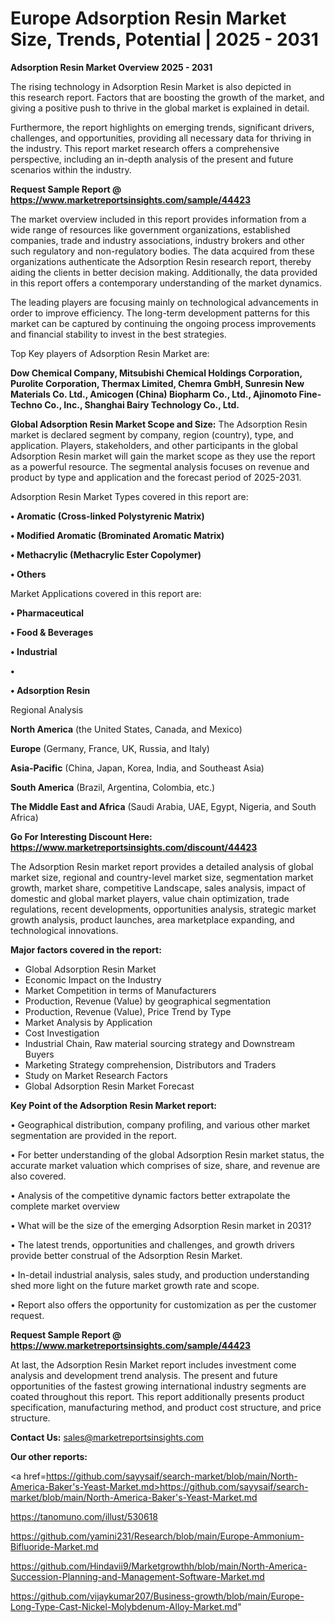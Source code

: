 # Europe Adsorption Resin Market Size, Trends, Potential | 2025 - 2031

<Strong> Adsorption Resin Market Overview 2025 - 2031</strong>

The rising technology in Adsorption Resin Market is also depicted in this research report. Factors that are boosting the growth of the market, and giving a positive push to thrive in the global market is explained in detail.

Furthermore, the report highlights on emerging trends, significant drivers, challenges, and opportunities, providing all necessary data for thriving in the industry. This report market research offers a comprehensive perspective, including an in-depth analysis of the present and future scenarios within the industry.

<strong>Request Sample Report @ <a href=https://www.marketreportsinsights.com/sample/44423>https://www.marketreportsinsights.com/sample/44423</a></strong>

The market overview included in this report provides information from a wide range of resources like government organizations, established companies, trade and industry associations, industry brokers and other such regulatory and non-regulatory bodies. The data acquired from these organizations authenticate the Adsorption Resin research report, thereby aiding the clients in better decision making. Additionally, the data provided in this report offers a contemporary understanding of the market dynamics.

The leading players are focusing mainly on technological advancements in order to improve efficiency. The long-term development patterns for this market can be captured by continuing the ongoing process improvements and financial stability to invest in the best strategies.

Top Key players of Adsorption Resin Market are:

<strong>Dow Chemical Company, Mitsubishi Chemical Holdings Corporation, Purolite Corporation, Thermax Limited, Chemra GmbH, Sunresin New Materials Co. Ltd., Amicogen (China) Biopharm Co., Ltd., Ajinomoto Fine-Techno Co., Inc., Shanghai Bairy Technology Co., Ltd.</strong>

<strong><b>Global Adsorption Resin Market Scope and Size:</b></strong>
The Adsorption Resin market is declared segment by company, region (country), type, and application. Players, stakeholders, and other participants in the global Adsorption Resin market will gain the market scope as they use the report as a powerful resource. The segmental analysis focuses on revenue and product by type and application and the forecast period of 2025-2031.

Adsorption Resin Market Types covered in this report are:

<strong>•  Aromatic (Cross-linked Polystyrenic Matrix)

•  Modified Aromatic (Brominated Aromatic Matrix)

•  Methacrylic (Methacrylic Ester Copolymer)

•  Others</strong>

Market Applications covered in this report are:

<strong>•  Pharmaceutical

•  Food & Beverages

•  Industrial

•  

•  Adsorption Resin</strong> 

Regional Analysis

<strong>North America</strong> (the United States, Canada, and Mexico)

<strong>Europe</strong> (Germany, France, UK, Russia, and Italy)

<strong>Asia-Pacific</strong> (China, Japan, Korea, India, and Southeast Asia)

<strong>South America</strong> (Brazil, Argentina, Colombia, etc.)

<strong>The Middle East and Africa</strong> (Saudi Arabia, UAE, Egypt, Nigeria, and South Africa)

<strong>Go For Interesting Discount Here: <a href=https://www.marketreportsinsights.com/discount/44423>https://www.marketreportsinsights.com/discount/44423</a></strong>

The Adsorption Resin market report provides a detailed analysis of global market size, regional and country-level market size, segmentation market growth, market share, competitive Landscape, sales analysis, impact of domestic and global market players, value chain optimization, trade regulations, recent developments, opportunities analysis, strategic market growth analysis, product launches, area marketplace expanding, and technological innovations.

<strong><b>Major factors covered in the report:</b></strong>
<ul>
  <li>Global Adsorption Resin Market </li>
  <li>Economic Impact on the Industry</li>
  <li>Market Competition in terms of Manufacturers</li>
  <li>Production, Revenue (Value) by geographical segmentation</li>
  <li>Production, Revenue (Value), Price Trend by Type</li>
  <li>Market Analysis by Application</li>
  <li>Cost Investigation</li>
  <li>Industrial Chain, Raw material sourcing strategy and Downstream Buyers</li>
  <li>Marketing Strategy comprehension, Distributors and Traders</li>
  <li>Study on Market Research Factors</li>
  <li>Global Adsorption Resin Market Forecast</li>
</ul>

<strong><b>Key Point of the Adsorption Resin Market report:</b></strong>

• Geographical distribution, company profiling, and various other market segmentation are provided in the report.

• For better understanding of the global Adsorption Resin market status, the accurate market valuation which comprises of size, share, and revenue are also covered.

• Analysis of the competitive dynamic factors better extrapolate the complete market overview

• What will be the size of the emerging Adsorption Resin market in 2031?

• The latest trends, opportunities and challenges, and growth drivers provide better construal of the Adsorption Resin Market.

• In-detail industrial analysis, sales study, and production understanding shed more light on the future market growth rate and scope.

• Report also offers the opportunity for customization as per the customer request.

<strong>Request Sample Report @ <a href=https://www.marketreportsinsights.com/sample/44423>https://www.marketreportsinsights.com/sample/44423</a></strong>

At last, the Adsorption Resin Market report includes investment come analysis and development trend analysis. The present and future opportunities of the fastest growing international industry segments are coated throughout this report. This report additionally presents product specification, manufacturing method, and product cost structure, and price structure.

<strong>Contact Us:</strong>
sales@marketreportsinsights.com

<strong>Our other reports:</strong>

<a href=https://github.com/sayysaif/search-market/blob/main/North-America-Baker's-Yeast-Market.md>https://github.com/sayysaif/search-market/blob/main/North-America-Baker's-Yeast-Market.md</a>

<a href=https://tanomuno.com/illust/530618>https://tanomuno.com/illust/530618</a>

<a href=https://github.com/yamini231/Research/blob/main/Europe-Ammonium-Bifluoride-Market.md>https://github.com/yamini231/Research/blob/main/Europe-Ammonium-Bifluoride-Market.md</a>

<a href=https://github.com/Hindavii9/Marketgrowthh/blob/main/North-America-Succession-Planning-and-Management-Software-Market.md>https://github.com/Hindavii9/Marketgrowthh/blob/main/North-America-Succession-Planning-and-Management-Software-Market.md</a>

<a href=https://github.com/vijaykumar207/Business-growth/blob/main/Europe-Long-Type-Cast-Nickel-Molybdenum-Alloy-Market.md>https://github.com/vijaykumar207/Business-growth/blob/main/Europe-Long-Type-Cast-Nickel-Molybdenum-Alloy-Market.md</a>"
